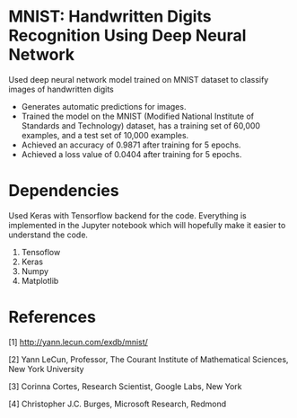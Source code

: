 # MNIST: Handwritten Digits Recognition Using Deep Neural Network

Used deep neural network model trained on MNIST dataset to classify images of handwritten digits
- Generates automatic predictions for images. 
- Trained the model on the MNIST (Modified National Institute of Standards and Technology) dataset, has a training set of 60,000 
  examples, and a test set of 10,000 examples. 
- Achieved an accuracy of 0.9871 after training for 5 epochs.
- Achieved a loss value of 0.0404 after training for 5 epochs.

# Dependencies

Used Keras with Tensorflow backend for the code.
Everything is implemented in the Jupyter notebook which will hopefully make it easier to understand the code.

1) Tensoflow
2) Keras
3) Numpy
4) Matplotlib

# References
 [1] http://yann.lecun.com/exdb/mnist/
 
 [2] Yann LeCun, Professor, The Courant Institute of Mathematical Sciences, New York University
 
 [3] Corinna Cortes, Research Scientist, Google Labs, New York
 
 [4] Christopher J.C. Burges, Microsoft Research, Redmond
